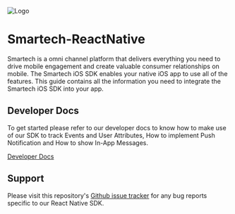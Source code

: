 
![Logo](https://secureservercdn.net/160.153.137.218/82x.311.myftpupload.com/wp-content/themes/smartech/images/common/logo-sm.png)
# Smartech-ReactNative

Smartech is a omni channel platform that delivers everything you need to drive mobile engagement and create valuable consumer relationships on mobile. The Smartech iOS SDK enables your native iOS app to use all of the features. This guide contains all the information you need to integrate the Smartech iOS SDK into your app.

## Developer Docs
To get started please refer to our developer docs to know how to make use of our SDK to track Events and User Attributes, How to implement Push Notification and How to show In-App Messages.

[Developer Docs](https://docs.netcoresmartech.com/docs/react-native-sdk-integration)

## Support
Please visit this repository's [Github issue tracker](https://github.com/NetcoreSolutions/Smartech-ReactNative-Module/issues) for any bug reports specific to our React Native SDK.
